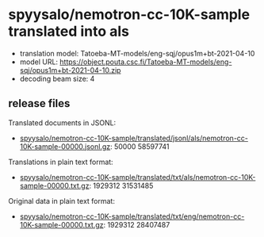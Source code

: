 # spyysalo/nemotron-cc-10K-sample translated into als

* translation model: Tatoeba-MT-models/eng-sqj/opus1m+bt-2021-04-10
* model URL: https://object.pouta.csc.fi/Tatoeba-MT-models/eng-sqj/opus1m+bt-2021-04-10.zip
* decoding beam size: 4

## release files

Translated documents in JSONL:
* [spyysalo/nemotron-cc-10K-sample/translated/jsonl/als/nemotron-cc-10K-sample-00000.jsonl.gz](https://object.pouta.csc.fi/OELLM-synthetic/spyysalo/nemotron-cc-10K-sample/translated/jsonl/als/nemotron-cc-10K-sample-00000.jsonl.gz):   50000 58597741

Translations in plain text format:
* [spyysalo/nemotron-cc-10K-sample/translated/txt/als/nemotron-cc-10K-sample-00000.txt.gz](https://object.pouta.csc.fi/OELLM-synthetic/spyysalo/nemotron-cc-10K-sample/translated/txt/als/nemotron-cc-10K-sample-00000.txt.gz): 1929312 31531485

Original data in plain text format:
* [spyysalo/nemotron-cc-10K-sample/translated/txt/eng/nemotron-cc-10K-sample-00000.txt.gz](https://object.pouta.csc.fi/OELLM-synthetic/spyysalo/nemotron-cc-10K-sample/translated/txt/eng/nemotron-cc-10K-sample-00000.txt.gz): 1929312 28407487
